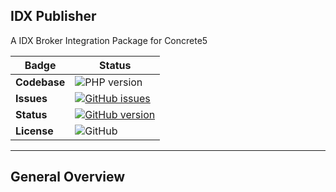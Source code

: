 IDX Publisher
---
A IDX Broker Integration Package for Concrete5

Badge | Status
--- | ---
**Codebase** | ![PHP version](https://img.shields.io/badge/PHP-7.0%20%2B-green.svg?style=plastic&logo=php&logoColor=white)
**Issues** | [![GitHub issues](https://img.shields.io/badge/Issues-View-orange.svg?style=plastic&logo=github&logoColor=white)](https://github.com/BuildingBridge/IDX_Publisher/issues)
**Status** | [![GitHub version](https://img.shields.io/badge/Active-Development-orange.svg?style=plastic&logo=github&logoColor=white)](https://github.com/BuildingBridge/IDX_Publisher/releases)
**License** | ![GitHub](https://img.shields.io/github/license/mashape/apistatus.svg?style=plastic)

---

**General Overview**
---
